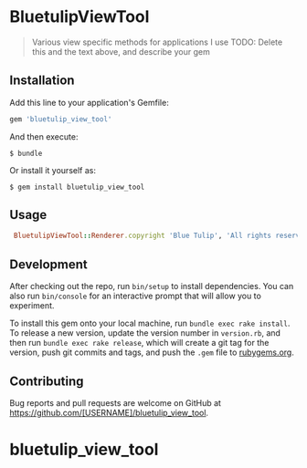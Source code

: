 # BluetulipViewTool

> Various view specific methods for applications I use
TODO: Delete this and the text above, and describe your gem

## Installation

Add this line to your application's Gemfile:

```ruby
gem 'bluetulip_view_tool'
```

And then execute:

    $ bundle

Or install it yourself as:

    $ gem install bluetulip_view_tool

## Usage
```ruby
 BluetulipViewTool::Renderer.copyright 'Blue Tulip', 'All rights reserved'
 ```

## Development

After checking out the repo, run `bin/setup` to install dependencies. You can also run `bin/console` for an interactive prompt that will allow you to experiment.

To install this gem onto your local machine, run `bundle exec rake install`. To release a new version, update the version number in `version.rb`, and then run `bundle exec rake release`, which will create a git tag for the version, push git commits and tags, and push the `.gem` file to [rubygems.org](https://rubygems.org).

## Contributing

Bug reports and pull requests are welcome on GitHub at https://github.com/[USERNAME]/bluetulip_view_tool.
# bluetulip_view_tool
